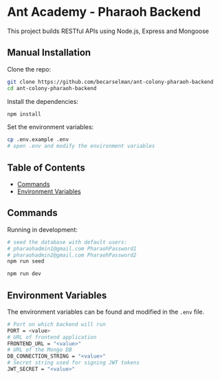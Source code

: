 # Ant Academy - Pharaoh Backend

This project builds RESTful APIs using Node.js, Express and Mongoose

## Manual Installation

Clone the repo:

```bash
git clone https://github.com/becarselman/ant-colony-pharaoh-backend
cd ant-colony-pharaoh-backend
```

Install the dependencies:

```bash
npm install
```

Set the environment variables:

```bash
cp .env.example .env
# open .env and modify the environment variables
```

## Table of Contents

- [Commands](#commands)
- [Environment Variables](#environment-variables)

## Commands

Running in development:

```bash
# seed the database with default users:
# pharaohadmin1@gmail.com PharaohPassword1
# pharaohadmin2@gmail.com PharaohPassword2
npm run seed 

npm run dev
```

## Environment Variables

The environment variables can be found and modified in the `.env` file.

```bash
# Port on which backend will run 
PORT = <value>
# URL of frontend application
FRONTEND_URL = "<value>"
# URL of the Mongo DB
DB_CONNECTION_STRING = "<value>"
# Secret string used for signing JWT tokens
JWT_SECRET = "<value>"
```

